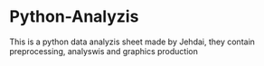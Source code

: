 # Python-Analyzis
This is a python data analyzis sheet made by Jehdai, they contain preprocessing, analyswis and graphics production
